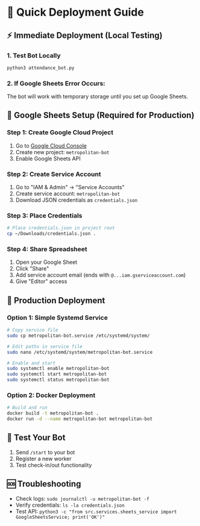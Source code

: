 # 🚀 Quick Deployment Guide

## ⚡ **Immediate Deployment (Local Testing)**

### 1. **Test Bot Locally**
```bash
python3 attendance_bot.py
```

### 2. **If Google Sheets Error Occurs:**
The bot will work with temporary storage until you set up Google Sheets.

## 🔐 **Google Sheets Setup (Required for Production)**

### **Step 1: Create Google Cloud Project**
1. Go to [Google Cloud Console](https://console.cloud.google.com/)
2. Create new project: `metropolitan-bot`
3. Enable Google Sheets API

### **Step 2: Create Service Account**
1. Go to "IAM & Admin" → "Service Accounts"
2. Create service account: `metropolitan-bot`
3. Download JSON credentials as `credentials.json`

### **Step 3: Place Credentials**
```bash
# Place credentials.json in project root
cp ~/Downloads/credentials.json .
```

### **Step 4: Share Spreadsheet**
1. Open your Google Sheet
2. Click "Share" 
3. Add service account email (ends with `@...iam.gserviceaccount.com`)
4. Give "Editor" access

## 🚀 **Production Deployment**

### **Option 1: Simple Systemd Service**
```bash
# Copy service file
sudo cp metropolitan-bot.service /etc/systemd/system/

# Edit paths in service file
sudo nano /etc/systemd/system/metropolitan-bot.service

# Enable and start
sudo systemctl enable metropolitan-bot
sudo systemctl start metropolitan-bot
sudo systemctl status metropolitan-bot
```

### **Option 2: Docker Deployment**
```bash
# Build and run
docker build -t metropolitan-bot .
docker run -d --name metropolitan-bot metropolitan-bot
```

## 📱 **Test Your Bot**
1. Send `/start` to your bot
2. Register a new worker
3. Test check-in/out functionality

## 🆘 **Troubleshooting**
- Check logs: `sudo journalctl -u metropolitan-bot -f`
- Verify credentials: `ls -la credentials.json`
- Test API: `python3 -c "from src.services.sheets_service import GoogleSheetsService; print('OK')"`
